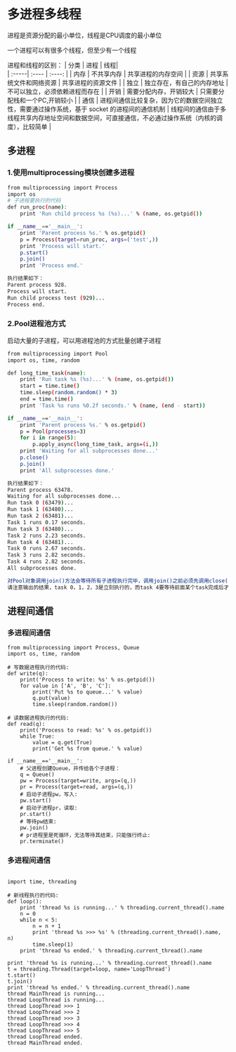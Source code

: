 # 多进程多线程

进程是资源分配的最小单位，线程是CPU调度的最小单位

一个进程可以有很多个线程，但至少有一个线程

进程和线程的区别：
| 分类   | 进程 | 线程|  
| :-----| :---- | :----: |
| 内存   | 不共享内存 | 共享进程的内存空间 |
| 资源   | 共享系统文件和网络资源 | 共享进程的资源文件 |
| 独立   | 独立存在，有自己的内存地址 | 不可以独立，必须依赖进程而存在 |
| 开销   | 需要分配内存，开销较大 | 只需要分配栈和一个PC,开销较小 |
| 通信   | 进程间通信比较复杂，因为它的数据空间独立性，需要通过操作系统，基于 socket 的进程间的通信机制 | 线程间的通信由于多线程共享内存地址空间和数据空间，可直接通信，不必通过操作系统（内核的调度），比较简单 |

## 多进程

### 1.使用multiprocessing模块创建多进程

```.bash
from multiprocessing import Process
import os
# 子进程要执行的代码
def run_proc(name):
    print 'Run child process %s (%s)...' % (name, os.getpid())

if __name__=='__main__':
    print 'Parent process %s.' % os.getpid()
    p = Process(target=run_proc, args=('test',))
    print 'Process will start.'
    p.start()
    p.join()
    print 'Process end.'

执行结果如下：
Parent process 928.
Process will start.
Run child process test (929)...
Process end.
```

### 2.Pool进程池方式

启动大量的子进程，可以用进程池的方式批量创建子进程

```.bash
from multiprocessing import Pool
import os, time, random

def long_time_task(name):
    print 'Run task %s (%s)...' % (name, os.getpid())
    start = time.time()
    time.sleep(random.random() * 3)
    end = time.time()
    print 'Task %s runs %0.2f seconds.' % (name, (end - start))

if __name__=='__main__':
    print 'Parent process %s.' % os.getpid()
    p = Pool(processes=3)
    for i in range(5):
        p.apply_async(long_time_task, args=(i,))
    print 'Waiting for all subprocesses done...'
    p.close()
    p.join()
    print 'All subprocesses done.'

执行结果如下：
Parent process 63478.
Waiting for all subprocesses done...
Run task 0 (63479)...
Run task 1 (63480)...
Run task 2 (63481)...
Task 1 runs 0.17 seconds.
Run task 3 (63480)...
Task 2 runs 2.23 seconds.
Run task 4 (63481)...
Task 0 runs 2.67 seconds.
Task 3 runs 2.82 seconds.
Task 4 runs 2.82 seconds.
All subprocesses done.

对Pool对象调用join()方法会等待所有子进程执行完毕，调用join()之前必须先调用close()，调用close()之后就不能继续添加新的Process了。
请注意输出的结果，task 0，1，2，3是立刻执行的，而task 4要等待前面某个task完成后才执行，这是因为Pool的默认大小在我的电脑上是3,,,p = Pool(processes=3)
```

## 进程间通信

### 多进程间通信

```
from multiprocessing import Process, Queue
import os, time, random

# 写数据进程执行的代码:
def write(q):
    print('Process to write: %s' % os.getpid())
    for value in ['A', 'B', 'C']:
        print('Put %s to queue...' % value)
        q.put(value)
        time.sleep(random.random())

# 读数据进程执行的代码:
def read(q):
    print('Process to read: %s' % os.getpid())
    while True:
        value = q.get(True)
        print('Get %s from queue.' % value)

if __name__=='__main__':
    # 父进程创建Queue，并传给各个子进程：
    q = Queue()
    pw = Process(target=write, args=(q,))
    pr = Process(target=read, args=(q,))
    # 启动子进程pw，写入:
    pw.start()
    # 启动子进程pr，读取:
    pr.start()
    # 等待pw结束:
    pw.join()
    # pr进程里是死循环，无法等待其结束，只能强行终止:
    pr.terminate()
```

### 多进程间通信
```

import time, threading

# 新线程执行的代码:
def loop():
    print 'thread %s is running...' % threading.current_thread().name
    n = 0
    while n < 5:
        n = n + 1
        print 'thread %s >>> %s' % (threading.current_thread().name, n)
        time.sleep(1)
    print 'thread %s ended.' % threading.current_thread().name

print 'thread %s is running...' % threading.current_thread().name
t = threading.Thread(target=loop, name='LoopThread')
t.start()
t.join()
print 'thread %s ended.' % threading.current_thread().name
thread MainThread is running...
thread LoopThread is running...
thread LoopThread >>> 1
thread LoopThread >>> 2
thread LoopThread >>> 3
thread LoopThread >>> 4
thread LoopThread >>> 5
thread LoopThread ended.
thread MainThread ended.

```

